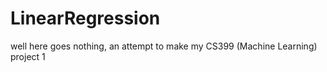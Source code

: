 # LinearRegression
well here goes nothing, an attempt to make my CS399 (Machine Learning) project 1
